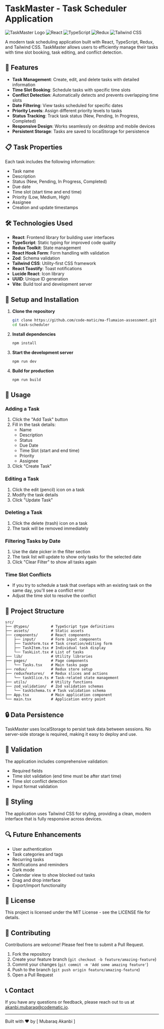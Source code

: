 # TaskMaster - Task Scheduler Application

![TaskMaster Logo](https://img.shields.io/badge/TaskMaster-Schedule%20with%20Ease-blue)
![React](https://img.shields.io/badge/React-18.x-61DAFB?logo=react)
![TypeScript](https://img.shields.io/badge/TypeScript-5.x-3178C6?logo=typescript)
![Redux](https://img.shields.io/badge/Redux-4.x-764ABC?logo=redux)
![Tailwind CSS](https://img.shields.io/badge/Tailwind%20CSS-3.x-38B2AC?logo=tailwind-css)

A modern task scheduling application built with React, TypeScript, Redux, and Tailwind CSS. TaskMaster allows users to efficiently manage their tasks with time slot booking, task editing, and conflict detection.

## 🚀 Features

- **Task Management**: Create, edit, and delete tasks with detailed information
- **Time Slot Booking**: Schedule tasks with specific time slots
- **Conflict Detection**: Automatically detects and prevents overlapping time slots
- **Date Filtering**: View tasks scheduled for specific dates
- **Priority Levels**: Assign different priority levels to tasks
- **Status Tracking**: Track task status (New, Pending, In Progress, Completed)
- **Responsive Design**: Works seamlessly on desktop and mobile devices
- **Persistent Storage**: Tasks are saved to localStorage for persistence

## 📋 Task Properties

Each task includes the following information:

- Task name
- Description
- Status (New, Pending, In Progress, Completed)
- Due date
- Time slot (start time and end time)
- Priority (Low, Medium, High)
- Assignee
- Creation and update timestamps

## 🛠️ Technologies Used

- **React**: Frontend library for building user interfaces
- **TypeScript**: Static typing for improved code quality
- **Redux Toolkit**: State management
- **React Hook Form**: Form handling with validation
- **Zod**: Schema validation
- **Tailwind CSS**: Utility-first CSS framework
- **React Toastify**: Toast notifications
- **Lucide React**: Icon library
- **UUID**: Unique ID generation
- **Vite**: Build tool and development server

## 🔧 Setup and Installation

1. **Clone the repository**

   ```bash
   git clone https://github.com/code-matic/ma-flumaion-assessment.git
   cd task-scheduler
   ```

2. **Install dependencies**

   ```bash
   npm install
   ```

3. **Start the development server**

   ```bash
   npm run dev
   ```

4. **Build for production**
   ```bash
   npm run build
   ```

## 📱 Usage

### Adding a Task

1. Click the "Add Task" button
2. Fill in the task details:
   - Name
   - Description
   - Status
   - Due Date
   - Time Slot (start and end time)
   - Priority
   - Assignee
3. Click "Create Task"

### Editing a Task

1. Click the edit (pencil) icon on a task
2. Modify the task details
3. Click "Update Task"

### Deleting a Task

1. Click the delete (trash) icon on a task
2. The task will be removed immediately

### Filtering Tasks by Date

1. Use the date picker in the filter section
2. The task list will update to show only tasks for the selected date
3. Click "Clear Filter" to show all tasks again

### Time Slot Conflicts

- If you try to schedule a task that overlaps with an existing task on the same day, you'll see a conflict error
- Adjust the time slot to resolve the conflict

## 🧩 Project Structure

```
src/
├── @types/          # TypeScript type definitions
├── assets/          # Static assets
├── components/      # React components
│   ├── input/       # Form input components
│   ├── TaskForm.tsx # Task creation/editing form
│   ├── TaskItem.tsx # Individual task display
│   └── TaskList.tsx # List of tasks
├── lib/             # Utility libraries
├── pages/           # Page components
│   └── Tasks.tsx    # Main tasks page
├── redux/           # Redux store setup
├── reduxfeatures/   # Redux slices and actions
│   └── taskSlice.ts # Task-related state management
├── utils/           # Utility functions
├── zod_validation/  # Zod validation schemas
│   └── taskSchema.ts # Task validation schema
├── App.tsx          # Main application component
└── main.tsx         # Application entry point
```

## 🔒 Data Persistence

TaskMaster uses localStorage to persist task data between sessions. No server-side storage is required, making it easy to deploy and use.

## 🧪 Validation

The application includes comprehensive validation:

- Required fields
- Time slot validation (end time must be after start time)
- Time slot conflict detection
- Input format validation

## 🎨 Styling

The application uses Tailwind CSS for styling, providing a clean, modern interface that is fully responsive across devices.

## 🔍 Future Enhancements

- User authentication
- Task categories and tags
- Recurring tasks
- Notifications and reminders
- Dark mode
- Calendar view to show blocked out tasks
- Drag and drop interface
- Export/import functionality

## 📄 License

This project is licensed under the MIT License - see the LICENSE file for details.

## 👥 Contributing

Contributions are welcome! Please feel free to submit a Pull Request.

1. Fork the repository
2. Create your feature branch (`git checkout -b feature/amazing-feature`)
3. Commit your changes (`git commit -m 'Add some amazing feature'`)
4. Push to the branch (`git push origin feature/amazing-feature`)
5. Open a Pull Request

## 📞 Contact

If you have any questions or feedback, please reach out to us at [akanbi.mubaraq@codematic.io](mailto:akanbi.mubaraq@codematic.io).

---

Built with ❤️ by [ Mubaraq Akanbi ]
